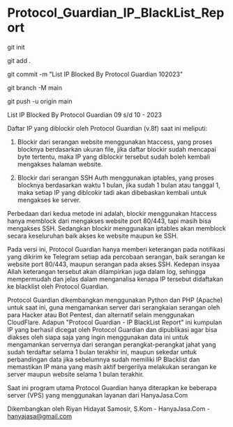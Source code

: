 # Protocol_Guardian_IP_BlackList_Report

git init

git add .

git commit -m "List IP Blocked By Protocol Guardian 102023"

git branch -M main

git push -u origin main


List IP Blocked By Protocol Guardian 09 s/d 10 - 2023

Daftar IP yang diblockir oleh Protocol Guardian (v.8f) saat ini meliputi:

1. Blockir dari serangan website menggunakan htaccess, yang proses blocknya berdasarkan ukuran file, jika daftar blockir sudah mencapai byte tertentu, maka IP yang diblockir tersebut sudah boleh kembali mengakses halaman website.

2. Blockir dari serangan SSH Auth menggunakan iptables, yang proses blocknya berdasarkan waktu 1 bulan, jika sudah 1 bulan atau tanggal 1, maka setiap IP yang diblcokir tadi akan dibebaskan kembali untuk mengakses ke server.

Perbedaan dari kedua metode ini adalah, blockir menggunakan htaccess hanya memblock dari mengakses website port 80/443, tapi masih bisa mengakses SSH. Sedangkan blockir menggunakan iptables akan memblock secara keseluruhan baik akses ke website maupun ke SSH.

Pada versi ini, Protocol Guardian hanya memberi keterangan pada notifikasi yang dikirim ke Telegram setiap ada percobaan serangan, baik serangan ke website port 80/443, maupun serangan pada akses SSH. Kedepan insyaa Allah keterangan tersebut akan dilampirkan juga dalam log, sehingga mempermudah dan jelas dalam menganalisa kenapa IP tersebut didaftakan ke blacklist oleh Protocol Guardian.

Protocol Guardian dikembangkan menggunakan Python dan PHP (Apache) untuk saat ini, guna mengamankan server dari serangkaian serangan oleh para Hacker atau Bot Pentest, dan alternatif selain menggunakan CloudFlare. Adapun "Protocol Guardian - IP BlackList Report" ini kumpulan IP yang berhasil dicegat oleh Protocol Guardian dan dipublikasi agar bisa diakses oleh siapa saja yang ingin menggunakan data ini untuk mengamankan servernya dari serangan perangkat-perangkat jahat yang sudah terdaftar selama 1 bulan terakhir ini, maupun sekedar untuk perbandingan data jika sebelumnya sudah memiliki IP Blacklist dan memastikan IP mana yang masih aktif bergerilya melakukan serangan ke server maupun website selama 1 bulan terakhir.

Saat ini program utama Protocol Guardian hanya diterapkan ke beberapa server (VPS) yang menggunakan layanan dari HanyaJasa.Com

Dikembangkan oleh Riyan Hidayat Samosir, S.Kom - HanyaJasa.Com - hanyajasa@gmail.com


